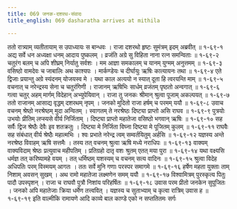 ```yaml
---
title: 069 जनक-दशरथ-संवादः
title_english: 069 dasharatha arrives at mithila

---
```

<div class="audioEmbed"  caption="श्रीराम-हरिसीताराममूर्ति-घनपाठिभ्यां वचनम्" src="https://archive.org/download/Ramayana-recitation-Sriram-harisItArAmamUrti-Ghanapaati-v2/Kanda_1/Kanda_1_BK-069-Janaka_Dasharatha_Samvadhaha.mp3"></div>
ततो रात्र्याम् व्यतीतायाम् स उपाध्यायः स बान्धवः ।  
राजा दशरथो हृष्टः सुमंत्रम् इदम् अब्रवीत् ॥ १-६९-१  
अद्य सर्वे धन अध्यक्षा धनम् आदाय पुष्कलम् ।  
व्रजंति अग्रे सु विहिता नाना रत्न समन्विताः ॥ १-६९-२  
चतुरंग बलम् च अपि शीघ्रम् निर्यातु सर्वशः ।  
मम आज्ञा समकालम् च यानम् युग्मम् अनुत्तमम् ॥ १-६९-३  
वसिष्ठो वामदेवः च जाबालिः अथ काश्यपः ।  
मार्कण्डेयः च दीर्घायुः ऋषिः कात्यायनः तथा ॥ १-६९-४  
एते द्विजाः प्रयान्तु अग्रे स्यंदनम् योजयस्व मे ।  
यथा काल अत्ययो न स्यात् दूता हि त्वरयन्ति माम् ॥ १-६९-५  
वचनात् च नरेन्द्रस्य सेना च चतुरंगिणी ।  
राजानम् ऋषिभिः सार्धम् व्रजंतम् पृष्ठतो अन्वगात् ॥ १-६९-६  
गत्वा चतुर् अहम् मार्गम् विदेहान् अभ्युपेयिवान् ।  
राजा तु जनकः श्रीमान् श्रुत्वा पूजाम् अकल्पयत् ॥ १-६९-७  
ततो राजानम् आसाद्य वृद्धम् दशरथम् नृपम् ।  
जनको मुदितो राजा हर्षम् च परमम् ययौ ॥ १-६९-८  
उवाच वचनम् श्रेष्ठो नरश्रेष्ठम् मुदा अन्वितम् ।  
स्वागतम् ते नरश्रेष्ठः दिष्ट्या प्राप्तो असि राघव ॥ १-६९-९  
पुत्रयोः उभयोः प्रीतिम् लप्स्यसे वीर्य निर्जिताम् ।  
दिष्ट्या प्राप्तो महातेजा वसिष्ठो भगवान् ऋषिः ॥ १-६९-१०  
सह सर्वैः द्विज श्रेष्ठैः देवैः इव शतक्रतुः ।  
दिष्ट्या मे निर्जिता विघ्ना दिष्ट्या मे पूजितम् कुलम् ॥ १-६९-११  
राघवैः सह संबंधात् वीर्य श्रेष्ठैः महात्मभिः ।  
श्वः प्रभाते नरेन्द्र त्वम् सम्वर्तयितुम् अर्हसि ॥ १-६९-१२  
यज्ञस्य अन्ते नरश्रेष्ठ विवाहम् ऋषि सत्तमैः ।  
तस्य तत् वचनम् श्रुत्वा ऋषि मध्ये नराधिपः ॥ १-६९-१३  
वाक्यम् वाक्यविदाम् श्रेष्ठः प्रत्युवाच महीपतिम् ।  
प्रतिग्रहो दातृ वशः श्रुतम् एतत् मया पुरा ॥ १-६९-१४  
यथा वक्ष्यसि धर्मज्ञ तत् करिष्यामहे वयम् ।  
तत् धर्मिष्ठम् यशस्यम् च वचनम् सत्य वादिनः ॥ १-६९-१५  
श्रुत्वा विदेह अधिपतिः परम् विस्मयम् आगतः ।  
ततः सर्वे मुनि गणाः परस्पर समागमे ॥ १-६९-१६  
हर्षेण महता युक्ताः ताम् निशाम् अवसन् सुखम् ।  
अथ रामो महातेजा लक्ष्मणेन समम् ययौ ॥ १-६९-१७  
विश्वामित्रम् पुरस्कृत्य पितुः पादौ उपस्पृशन् ।  
राजा च राघवौ पुत्रौ निशांय परिहर्षितः ॥ १-६९-१८  
उवास परम प्रीतो जनकेन सुपूजितः ।  
जनको अपि महातेजाः क्रिया धर्मेण तत्त्ववित् ।  
यज्ञस्य च सुताभ्याम् च कृत्वा रात्रिम् उवास ह ॥ १-६९-१९  
इति वाल्मीकि रामायणे आदि काव्ये बाल काण्डे एको न सप्ततितमः सर्गः